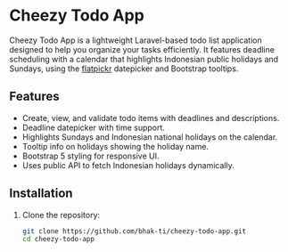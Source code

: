 
# Cheezy Todo App

Cheezy Todo App is a lightweight Laravel-based todo list application designed to help you organize your tasks efficiently. It features deadline scheduling with a calendar that highlights Indonesian public holidays and Sundays, using the [flatpickr](https://flatpickr.js.org/) datepicker and Bootstrap tooltips.

## Features

- Create, view, and validate todo items with deadlines and descriptions.
- Deadline datepicker with time support.
- Highlights Sundays and Indonesian national holidays on the calendar.
- Tooltip info on holidays showing the holiday name.
- Bootstrap 5 styling for responsive UI.
- Uses public API to fetch Indonesian holidays dynamically.

## Installation

1. Clone the repository:
   ```bash
   git clone https://github.com/bhak-ti/cheezy-todo-app.git
   cd cheezy-todo-app

